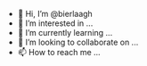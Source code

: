 - 👋 Hi, I’m @bierlaagh
- 👀 I’m interested in ...
- 🌱 I’m currently learning ...
- 💞️ I’m looking to collaborate on ...
- 📫 How to reach me ...

<!---
bierlaagh/bierlaagh is a ✨ special ✨ repository because its `README.md` (this file) appears on your GitHub profile.
You can click the Preview link to take a look at your changes.
--->
